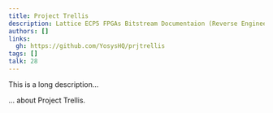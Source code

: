```yaml
---
title: Project Trellis
description: Lattice ECP5 FPGAs Bitstream Documentaion (Reverse Engineered)
authors: []
links:
  gh: https://github.com/YosysHQ/prjtrellis
tags: []
talk: 28
---
```


This is a long description...
<!--more-->
... about Project Trellis.

